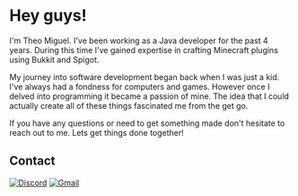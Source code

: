 # Hey guys!
I'm Theo Miguel. I've been working as a Java developer for the past 4 years. During this time I've gained expertise in crafting Minecraft plugins using Bukkit and Spigot.

My journey into software development began back when I was just a kid. I've always had a fondness for computers and games. However once I delved into programming it became a passion of mine. The idea that I could actually create all of these things fascinated me from the get go.

If you have any questions or need to get something made don't hesitate to reach out to me. Lets get things done together!

## Contact
[![Discord](https://img.shields.io/badge/Discord-7289DA?style=for-the-badge&logo=discord&logoColor=white)](https://discordapp.com/users/1134997773046005890) [![Gmail](https://img.shields.io/badge/Gmail-D14836?style=for-the-badge&logo=gmail&logoColor=white)](theomiguel855@gmail.com)
